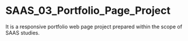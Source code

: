 # SAAS_03_Portfolio_Page_Project
It is a responsive portfolio web page project prepared within the scope of SAAS studies.
